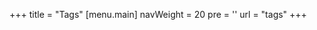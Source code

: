 +++
title = "Tags"
[menu.main]
  navWeight = 20
  pre = '<i class="fas fa-fw fa-tags"></i>'
  url = "tags"
+++
